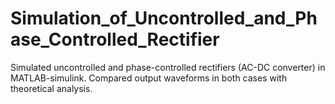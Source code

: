 # Simulation_of_Uncontrolled_and_Phase_Controlled_Rectifier
Simulated uncontrolled and phase-controlled rectifiers (AC-DC converter) in MATLAB-simulink. Compared output waveforms in both cases with theoretical analysis.
